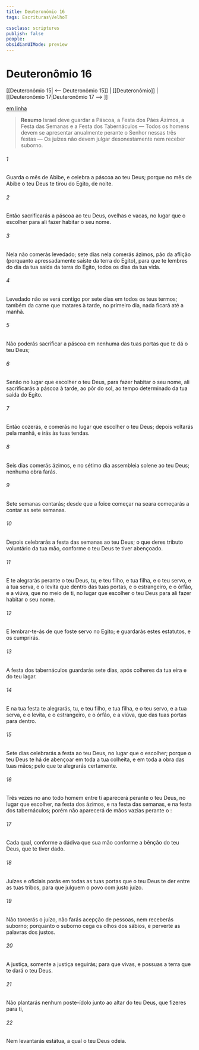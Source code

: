 ```yaml
---
title: Deuteronômio 16
tags: Escrituras\VelhoT

cssclass: scriptures
publish: false
people:
obsidianUIMode: preview
---
```


# Deuteronômio 16
[[Deuteronômio 15| <-- Deuteronômio 15]] | [[Deuteronômio]] | [[Deuteronômio 17|Deuteronômio 17 --> ]]

[em linha](https://churchofjesuschrist.org/study/scriptures/ot/deut/16?lang=por)

> __Resumo__
Israel deve guardar a Páscoa, a Festa dos Pães Ázimos, a Festa das Semanas e a Festa dos Tabernáculos — Todos os homens devem se apresentar anualmente perante o Senhor nessas três festas — Os juízes não devem julgar desonestamente nem receber suborno.

###### 1 
Guarda o mês de Abibe, e celebra a páscoa ao  teu Deus; porque no mês de Abibe o  teu Deus te tirou do Egito, de noite.

###### 2 
Então sacrificarás a páscoa ao  teu Deus, ovelhas e vacas, no lugar que o  escolher para ali fazer habitar o seu nome.

###### 3 
Nela não comerás levedado; sete dias nela comerás  ázimos, pão da aflição (porquanto apressadamente saíste da terra do Egito), para que te lembres do dia da tua saída da terra do Egito, todos os dias da tua vida.

###### 4 
Levedado não se verá contigo por sete dias em todos os teus termos; também da carne que matares à tarde, no primeiro dia, nada ficará até a manhã.

###### 5 
Não poderás sacrificar a páscoa em nenhuma das tuas portas que te dá o  teu Deus;

###### 6 
Senão no lugar que escolher o  teu Deus, para fazer habitar o seu nome, ali sacrificarás a páscoa à tarde, ao pôr do sol, ao tempo determinado da tua saída do Egito.

###### 7 
Então  cozerás, e comerás no lugar que escolher o  teu Deus; depois voltarás pela manhã, e irás às tuas tendas.

###### 8 
Seis dias comerás  ázimos, e no sétimo dia  assembleia solene ao  teu Deus; nenhuma obra farás.

###### 9 
Sete semanas contarás; desde que a foice começar na seara começarás a contar as sete semanas.

###### 10 
Depois celebrarás a festa das semanas ao  teu Deus; o que deres  tributo voluntário da tua mão, conforme o  teu Deus te tiver abençoado.

###### 11 
E te alegrarás perante o  teu Deus, tu, e teu filho, e tua filha, e o teu servo, e a tua serva, e o levita que  dentro das tuas portas, e o estrangeiro, e o órfão, e a viúva, que  no meio de ti, no lugar que escolher o  teu Deus para ali fazer habitar o seu nome.

###### 12 
E lembrar-te-ás de que foste servo no Egito; e guardarás estes estatutos, e os cumprirás.

###### 13 
A festa dos tabernáculos guardarás sete dias, após colheres da tua eira e do teu lagar.

###### 14 
E na tua festa te alegrarás, tu, e teu filho, e tua filha, e o teu servo, e a tua serva, e o levita, e o estrangeiro, e o órfão, e a viúva, que  das tuas portas para dentro.

###### 15 
Sete dias celebrarás a festa ao  teu Deus, no lugar que o  escolher; porque o  teu Deus te há de abençoar em toda a tua colheita, e em toda a obra das tuas mãos; pelo que te alegrarás certamente.

###### 16 
Três vezes no ano todo homem entre ti aparecerá perante o  teu Deus, no lugar que escolher, na festa dos  ázimos, e na festa das semanas, e na festa dos tabernáculos; porém não aparecerá de mãos vazias perante o :

###### 17 
Cada qual, conforme a dádiva que sua mão  conforme a bênção do  teu Deus, que te tiver dado.

###### 18 
Juízes e oficiais porás em todas as tuas portas que o  teu Deus te der entre as tuas tribos, para que julguem o povo com justo juízo.

###### 19 
Não torcerás o juízo, não farás acepção de pessoas, nem receberás suborno; porquanto o suborno cega os olhos dos sábios, e perverte as palavras dos justos.

###### 20 
A justiça, somente a justiça seguirás; para que vivas, e possuas a terra que te dará o  teu Deus.

###### 21 
Não plantarás nenhum poste-ídolo junto ao altar do  teu Deus, que fizeres para ti,

###### 22 
Nem levantarás estátua, a qual o  teu Deus odeia.

